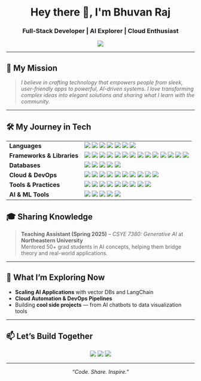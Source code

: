 <!-- HEADER -->
<h1 align="center">Hey there 👋, I'm Bhuvan Raj</h1>
<h3 align="center">Full-Stack Developer | AI Explorer | Cloud Enthusiast</h3>

<p align="center">
  <img src="https://readme-typing-svg.herokuapp.com?font=Fira+Code&size=24&pause=1000&color=00C7B7&center=true&vCenter=true&width=600&lines=I+build+scalable+apps.;I+explore+AI+to+solve+real+world+problems.;Always+Learning+🚀+Always+Building!">
</p>

---

## 🌟 **My Mission**
> *I believe in crafting technology that empowers people from sleek, user-friendly apps to powerful, AI-driven systems. I love transforming complex ideas into elegant solutions and sharing what I learn with the community.*

---

## 🛠 **My Journey in Tech**

<table>
<tr>
<td><b>Languages</b></td>
<td>
<img src="https://img.shields.io/badge/JavaScript-F7DF1E?style=flat&logo=javascript&logoColor=black" />
<img src="https://img.shields.io/badge/HTML5-E34F26?style=flat&logo=html5&logoColor=white" />
<img src="https://img.shields.io/badge/CSS3-1572B6?style=flat&logo=css3&logoColor=white" />
<img src="https://img.shields.io/badge/TypeScript-007ACC?style=flat&logo=typescript&logoColor=white" />
<img src="https://img.shields.io/badge/Java-007396?style=flat&logo=java&logoColor=white" />
<img src="https://img.shields.io/badge/Python-3776AB?style=flat&logo=python&logoColor=white" />
<img src="https://img.shields.io/badge/Go-00ADD8?style=flat&logo=go&logoColor=white" />
</td>
</tr>

<tr>
<td><b>Frameworks & Libraries</b></td>
<td>
<img src="https://img.shields.io/badge/React-61DAFB?style=flat&logo=react&logoColor=black" />
<img src="https://img.shields.io/badge/Node.js-339933?style=flat&logo=node.js&logoColor=white" />
<img src="https://img.shields.io/badge/Express-000000?style=flat&logo=express&logoColor=white" />
<img src="https://img.shields.io/badge/Redux-764ABC?style=flat&logo=redux&logoColor=white" />
<img src="https://img.shields.io/badge/Three.js-000000?style=flat&logo=three.js&logoColor=white" />
<img src="https://img.shields.io/badge/Angular-DD0031?style=flat&logo=angular&logoColor=white" />
<img src="https://img.shields.io/badge/Next.js-000000?style=flat&logo=next.js&logoColor=white" />
<img src="https://img.shields.io/badge/jQuery-0769AD?style=flat&logo=jquery&logoColor=white" />
<img src="https://img.shields.io/badge/Chart.js-FF6384?style=flat&logo=chartdotjs&logoColor=white" />
<img src="https://img.shields.io/badge/D3.js-F9A03C?style=flat&logo=d3dotjs&logoColor=white" />
<img src="https://img.shields.io/badge/AG%20Grid-00C7B7?style=flat&logo=aggrid&logoColor=white" />
<img src="https://img.shields.io/badge/Jest-C21325?style=flat&logo=jest&logoColor=white" />
<img src="https://img.shields.io/badge/Mocha-8D6748?style=flat&logo=mocha&logoColor=white" />
<img src="https://img.shields.io/badge/Sequelize-1572B6?style=flat&logo=sequelize&logoColor=white" />
</td>
</tr>

<tr>
<td><b>Databases</b></td>
<td>
<img src="https://img.shields.io/badge/PostgreSQL-4169E1?style=flat&logo=postgresql&logoColor=white" />
<img src="https://img.shields.io/badge/MongoDB-47A248?style=flat&logo=mongodb&logoColor=white" />
<img src="https://img.shields.io/badge/MySQL-4479A1?style=flat&logo=mysql&logoColor=white" />
<img src="https://img.shields.io/badge/NoSQL-005571?style=flat&logo=nosql&logoColor=white" />
<img src="https://img.shields.io/badge/Vector%20DB-FF6F00?style=flat&logo=databricks&logoColor=white" />
</td>
</tr>

<tr>
<td><b>Cloud & DevOps</b></td>
<td>
<img src="https://img.shields.io/badge/AWS-FF9900?style=flat&logo=amazonaws&logoColor=white" />
<img src="https://img.shields.io/badge/GCP-4285F4?style=flat&logo=googlecloud&logoColor=white" />
<img src="https://img.shields.io/badge/Docker-2496ED?style=flat&logo=docker&logoColor=white" />
<img src="https://img.shields.io/badge/GitHub%20Actions-2088FF?style=flat&logo=githubactions&logoColor=white" />
<img src="https://img.shields.io/badge/Linux-FCC624?style=flat&logo=linux&logoColor=black" />
<img src="https://img.shields.io/badge/Redshift-8C4FFF?style=flat&logo=amazonaws&logoColor=white" />
<img src="https://img.shields.io/badge/Lambda-FF9900?style=flat&logo=awslambda&logoColor=white" />
<img src="https://img.shields.io/badge/OpenSearch-005571?style=flat&logo=opensearch&logoColor=white" />
<img src="https://img.shields.io/badge/CloudWatch-FF4F8B?style=flat&logo=amazoncloudwatch&logoColor=white" />
<img src="https://img.shields.io/badge/ElasticSearch-005571?style=flat&logo=elasticsearch&logoColor=white" />
</td>
</tr>

<tr>
<td><b>Tools & Practices</b></td>
<td>
<img src="https://img.shields.io/badge/Git-F05032?style=flat&logo=git&logoColor=white" />
<img src="https://img.shields.io/badge/GitHub-181717?style=flat&logo=github&logoColor=white" />
<img src="https://img.shields.io/badge/Postman-FF6C37?style=flat&logo=postman&logoColor=white" />
<img src="https://img.shields.io/badge/Swagger-85EA2D?style=flat&logo=swagger&logoColor=black" />
<img src="https://img.shields.io/badge/Unix-000000?style=flat&logo=linux&logoColor=white" />
<img src="https://img.shields.io/badge/Agile-2496ED?style=flat&logo=scrumalliance&logoColor=white" />
<img src="https://img.shields.io/badge/SonarQube-4E9BCD?style=flat&logo=sonarqube&logoColor=white" />
<img src="https://img.shields.io/badge/Microfrontend-FF4088?style=flat&logo=react&logoColor=white" />
<img src="https://img.shields.io/badge/IaC-Terraform-7B42BC?style=flat&logo=terraform&logoColor=white" />
</td>
</tr>

<tr>
<td><b>AI & ML Tools</b></td>
<td>
<img src="https://img.shields.io/badge/LangChain-0E9FFF?style=flat&logo=langchain&logoColor=white" />
<img src="https://img.shields.io/badge/LangGraph-0A192F?style=flat&logo=graph&logoColor=white" />
<img src="https://img.shields.io/badge/RAG-1E90FF?style=flat&logo=ai&logoColor=white" />
<img src="https://img.shields.io/badge/Prompt%20Engineering-FF6F00?style=flat&logo=openai&logoColor=white" />
<img src="https://img.shields.io/badge/Clustering-9C27B0?style=flat&logo=scikitlearn&logoColor=white" />
</td>
</tr>
</table>



<!--
---

## 📊 **Impact: Open Source & Contributions**

<p align="center">
  <img src="https://github-readme-streak-stats.herokuapp.com?user=bhuvan-dv&theme=react&hide_border=true" />
  <img src="https://github-readme-stats.vercel.app/api?username=bhuvan-dv&show_icons=true&theme=react&hide_border=true" />
  <img src="https://github-readme-stats.vercel.app/api/top-langs/?username=bhuvan-dv&layout=compact&theme=react&hide_border=true" />
</p>

---
-->

## 🎓 **Sharing Knowledge**
> **Teaching Assistant (Spring 2025)** – *CSYE 7380: Generative AI* at **Northeastern University**  
> Mentored 50+ grad students in AI concepts, helping them bridge theory and real-world applications.

---

## 🚀 **What I’m Exploring Now**
- **Scaling AI Applications** with vector DBs and LangChain
- **Cloud Automation & DevOps Pipelines**
- Building **cool side projects** — from AI chatbots to data visualization tools

---

## 📫 **Let’s Build Together**
<p align="center">
  <a href="https://www.linkedin.com/in/bhuvan-dv/" target="_blank"><img src="https://img.shields.io/badge/LinkedIn-0A66C2?style=for-the-badge&logo=linkedin&logoColor=white" /></a>
  <a href="mailto:bhuvan.raj@example.com"><img src="https://img.shields.io/badge/Email-D14836?style=for-the-badge&logo=gmail&logoColor=white" /></a>
  <a href="https://github.com/bhuvan-dv"><img src="https://img.shields.io/badge/GitHub-171515?style=for-the-badge&logo=github&logoColor=white" /></a>
</p>

---

<div align="center">
<i>“Code. Share. Inspire.”</i>  
</div>
